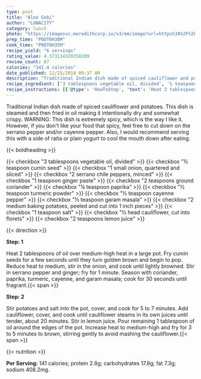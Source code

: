 ```yaml
---
type: post
title: "Aloo Gobi"
author: "LUNACITY"
category: lunch
photo: "https://imagesvc.meredithcorp.io/v3/mm/image?url=https%3A%2F%2Fimages.media-allrecipes.com%2Fuserphotos%2F7667872.jpg"
prep_time: "P0DT0H30M"
cook_time: "P0DT0H35M"
recipe_yield: "6 servings"
rating_value: 4.373134328358209
review_count: 67
calories: "141.4 calories"
date_published: 12/25/2019 09:37 AM
description: "Traditional Indian dish made of spiced cauliflower and potatoes. This dish is steamed and then fried in oil making it intentionally dry and somewhat crispy. WARNING: This dish is extremely spicy, which is the way I like it. However, if you don't like your food that spicy, feel free to cut down on the serrano pepper and/or cayenne pepper. Also, I would recommend serving this with a side of raita or plain yogurt to cool the mouth down after eating."
recipe_ingredient: ['3 tablespoons vegetable oil, divided', '½ teaspoon cumin seed', '1 small onion, quartered and sliced', '2 serrano chile peppers, minced', '1 teaspoon ginger paste', '2 teaspoons ground coriander', '¼ teaspoon paprika', '½ teaspoon turmeric powder', '½ teaspoon cayenne pepper', '½ teaspoon garam masala', '2 medium baking potatoes, peeled and cut into 1 inch pieces', '1 teaspoon salt', '½ head cauliflower, cut into florets', '2 teaspoons lemon juice']
recipe_instructions: [{'@type': 'HowToStep', 'text': 'Heat 2 tablespoons of oil over medium-high heat in a large pot. Fry cumin seeds for a few seconds until they turn golden brown and begin to pop. Reduce heat to medium, stir in the onion, and cook until lightly browned. Stir in serrano pepper and ginger; fry for 1 minute. Season with coriander, paprika, turmeric, cayenne, and garam masala; cook for 30 seconds until fragrant.\n'}, {'@type': 'HowToStep', 'text': 'Stir potatoes and salt into the pot, cover, and cook for 5 to 7 minutes. Add cauliflower, cover, and cook until cauliflower steams in its own juices until tender, about 20 minutes. Stir in lemon juice. Pour remaining 1 tablespoon of oil around the edges of the pot. Increase heat to medium-high and fry for 3 to 5 minutes to brown, stirring gently to avoid mashing the cauliflower.\n'}]
---
```


Traditional Indian dish made of spiced cauliflower and potatoes. This dish is steamed and then fried in oil making it intentionally dry and somewhat crispy. WARNING: This dish is extremely spicy, which is the way I like it. However, if you don't like your food that spicy, feel free to cut down on the serrano pepper and/or cayenne pepper. Also, I would recommend serving this with a side of raita or plain yogurt to cool the mouth down after eating. 

{{< boldheading >}}

{{< checkbox "3 tablespoons vegetable oil, divided" >}}
{{< checkbox "½ teaspoon cumin seed" >}}
{{< checkbox "1 small onion, quartered and sliced" >}}
{{< checkbox "2  serrano chile peppers, minced" >}}
{{< checkbox "1 teaspoon ginger paste" >}}
{{< checkbox "2 teaspoons ground coriander" >}}
{{< checkbox "¼ teaspoon paprika" >}}
{{< checkbox "½ teaspoon turmeric powder" >}}
{{< checkbox "½ teaspoon cayenne pepper" >}}
{{< checkbox "½ teaspoon garam masala" >}}
{{< checkbox "2 medium baking potatoes, peeled and cut into 1 inch pieces" >}}
{{< checkbox "1 teaspoon salt" >}}
{{< checkbox "½ head cauliflower, cut into florets" >}}
{{< checkbox "2 teaspoons lemon juice" >}}


{{< direction >}}

**Step: 1**

Heat 2 tablespoons of oil over medium-high heat in a large pot. Fry cumin seeds for a few seconds until they turn golden brown and begin to pop. Reduce heat to medium, stir in the onion, and cook until lightly browned. Stir in serrano pepper and ginger; fry for 1 minute. Season with coriander, paprika, turmeric, cayenne, and garam masala; cook for 30 seconds until fragrant.{{< span >}}

**Step: 2**

Stir potatoes and salt into the pot, cover, and cook for 5 to 7 minutes. Add cauliflower, cover, and cook until cauliflower steams in its own juices until tender, about 20 minutes. Stir in lemon juice. Pour remaining 1 tablespoon of oil around the edges of the pot. Increase heat to medium-high and fry for 3 to 5 minutes to brown, stirring gently to avoid mashing the cauliflower.{{< span >}}

{{< nutrition >}}

**Per Serving:** 141 calories; protein 2.8g; carbohydrates 17.8g; fat 7.3g; sodium 408.2mg.